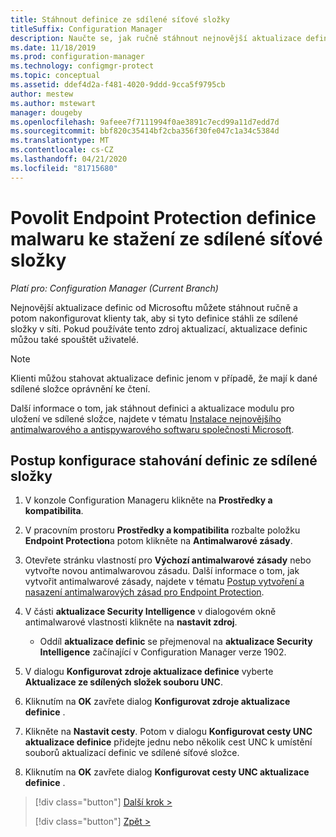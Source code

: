 ```yaml
---
title: Stáhnout definice ze sdílené síťové složky
titleSuffix: Configuration Manager
description: Naučte se, jak ručně stáhnout nejnovější aktualizace definic od Microsoftu a potom nakonfigurovat klienty tak, aby si tyto definice stáhli.
ms.date: 11/18/2019
ms.prod: configuration-manager
ms.technology: configmgr-protect
ms.topic: conceptual
ms.assetid: ddef4d2a-f481-4020-9ddd-9cca5f9795cb
author: mestew
ms.author: mstewart
manager: dougeby
ms.openlocfilehash: 9afeee7f7111994f0ae3891c7ecd99a11d7edd7d
ms.sourcegitcommit: bbf820c35414bf2cba356f30fe047c1a34c5384d
ms.translationtype: MT
ms.contentlocale: cs-CZ
ms.lasthandoff: 04/21/2020
ms.locfileid: "81715680"
---
```

# <a name="enable-endpoint-protection-malware-definitions-to-download-from-a-network-share"></a>Povolit Endpoint Protection definice malwaru ke stažení ze sdílené síťové složky

*Platí pro: Configuration Manager (Current Branch)*

 Nejnovější aktualizace definic od Microsoftu můžete stáhnout ručně a potom nakonfigurovat klienty tak, aby si tyto definice stáhli ze sdílené složky v síti. Pokud používáte tento zdroj aktualizací, aktualizace definic můžou také spouštět uživatelé.

> [!NOTE]
>  Klienti můžou stahovat aktualizace definic jenom v případě, že mají k dané sdílené složce oprávnění ke čtení.

 Další informace o tom, jak stáhnout definici a aktualizace modulu pro uložení ve sdílené složce, najdete v tématu [Instalace nejnovějšího antimalwarového a antispywarového softwaru společnosti Microsoft](https://www.microsoft.com/wdsi/definitions).

## <a name="to-configure-definition-downloads-from-a-file-share"></a>Postup konfigurace stahování definic ze sdílené složky

1.  V konzole Configuration Manageru klikněte na **Prostředky a kompatibilita**.

2.  V pracovním prostoru **Prostředky a kompatibilita** rozbalte položku **Endpoint Protection**a potom klikněte na **Antimalwarové zásady**.

3.  Otevřete stránku vlastností pro **Výchozí antimalwarové zásady** nebo vytvořte novou antimalwarovou zásadu. Další informace o tom, jak vytvořit antimalwarové zásady, najdete v tématu [Postup vytvoření a nasazení antimalwarových zásad pro Endpoint Protection](endpoint-antimalware-policies.md).

4.  V části **aktualizace Security Intelligence** v dialogovém okně antimalwarové vlastnosti klikněte na **nastavit zdroj**.
    - Oddíl **aktualizace definic** se přejmenoval na **aktualizace Security Intelligence** začínající v Configuration Manager verze 1902.

5.  V dialogu **Konfigurovat zdroje aktualizace definice** vyberte **Aktualizace ze sdílených složek souboru UNC**.

6.  Kliknutím na **OK** zavřete dialog **Konfigurovat zdroje aktualizace definice** .

7.  Klikněte na **Nastavit cesty**. Potom v dialogu **Konfigurovat cesty UNC aktualizace definice** přidejte jednu nebo několik cest UNC k umístění souborů aktualizací definic ve sdílené síťové složce.

8.  Kliknutím na **OK** zavřete dialog **Konfigurovat cesty UNC aktualizace definice** .


> [!div class="button"]
> [Další krok >](endpoint-antimalware-policies.md)
> 
> [!div class="button"]
> [Zpět >](endpoint-configure-alerts.md)
